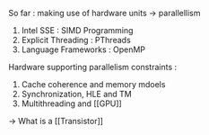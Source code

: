 So far : making use of hardware units -> parallellism
1. Intel SSE : SIMD Programming
2. Explicit Threading : PThreads
3. Language Frameworks : OpenMP

Hardware supporting parallelism constraints :
1. Cache coherence and memory mdoels
2. Synchronization, HLE and TM
3. Multithreading and [[GPU]]

-> What is a [[Transistor]]
